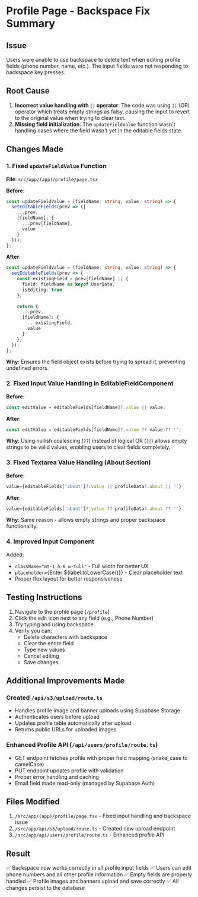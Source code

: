 # Profile Page - Backspace Fix Summary

## Issue
Users were unable to use backspace to delete text when editing profile fields (phone number, name, etc.). The input fields were not responding to backspace key presses.

## Root Cause
1. **Incorrect value handling with `||` operator**: The code was using `||` (OR) operator which treats empty strings as falsy, causing the input to revert to the original value when trying to clear text.
2. **Missing field initialization**: The `updateFieldValue` function wasn't handling cases where the field wasn't yet in the editable fields state.

## Changes Made

### 1. Fixed `updateFieldValue` Function
**File**: `src/app/(app)/profile/page.tsx`

**Before**:
```typescript
const updateFieldValue = (fieldName: string, value: string) => {
  setEditableFields(prev => ({
    ...prev,
    [fieldName]: {
      ...prev[fieldName],
      value
    }
  }));
};
```

**After**:
```typescript
const updateFieldValue = (fieldName: string, value: string) => {
  setEditableFields(prev => {
    const existingField = prev[fieldName] || {
      field: fieldName as keyof UserData,
      isEditing: true
    };
    
    return {
      ...prev,
      [fieldName]: {
        ...existingField,
        value
      }
    };
  });
};
```

**Why**: Ensures the field object exists before trying to spread it, preventing undefined errors.

### 2. Fixed Input Value Handling in EditableFieldComponent
**Before**:
```typescript
const editValue = editableFields[fieldName]?.value || value;
```

**After**:
```typescript
const editValue = editableFields[fieldName]?.value ?? value ?? '';
```

**Why**: Using nullish coalescing (`??`) instead of logical OR (`||`) allows empty strings to be valid values, enabling users to clear fields completely.

### 3. Fixed Textarea Value Handling (About Section)
**Before**:
```typescript
value={editableFields['about']?.value || profileData?.about || ''}
```

**After**:
```typescript
value={editableFields['about']?.value ?? profileData?.about ?? ''}
```

**Why**: Same reason - allows empty strings and proper backspace functionality.

### 4. Improved Input Component
Added:
- `className="mt-1 h-8 w-full"` - Full width for better UX
- `placeholder={`Enter ${label.toLowerCase()}`}` - Clear placeholder text
- Proper flex layout for better responsiveness

## Testing Instructions

1. Navigate to the profile page (`/profile`)
2. Click the edit icon next to any field (e.g., Phone Number)
3. Try typing and using backspace
4. Verify you can:
   - Delete characters with backspace
   - Clear the entire field
   - Type new values
   - Cancel editing
   - Save changes

## Additional Improvements Made

### Created `/api/s3/upload/route.ts`
- Handles profile image and banner uploads using Supabase Storage
- Authenticates users before upload
- Updates profile table automatically after upload
- Returns public URLs for uploaded images

### Enhanced Profile API (`/api/users/profile/route.ts`)
- GET endpoint fetches profile with proper field mapping (snake_case to camelCase)
- PUT endpoint updates profile with validation
- Proper error handling and caching
- Email field made read-only (managed by Supabase Auth)

## Files Modified
1. `/src/app/(app)/profile/page.tsx` - Fixed input handling and backspace issue
2. `/src/app/api/s3/upload/route.ts` - Created new upload endpoint
3. `/src/app/api/users/profile/route.ts` - Enhanced profile API

## Result
✅ Backspace now works correctly in all profile input fields
✅ Users can edit phone numbers and all other profile information
✅ Empty fields are properly handled
✅ Profile images and banners upload and save correctly
✅ All changes persist to the database
